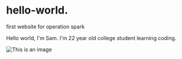 # hello-world.
first website for operation spark

Hello world, I'm Sam.
I'm 22 year old college student learning coding.

![This is an image](https://myoctocat.com/assets/images/base-octocat.svg)

